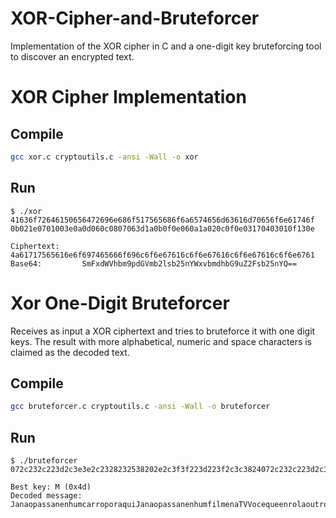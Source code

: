 # XOR-Cipher-and-Bruteforcer
Implementation of the XOR cipher in C and a one-digit key bruteforcing tool to discover an encrypted text. 

# XOR Cipher Implementation
## Compile
```sh
gcc xor.c cryptoutils.c -ansi -Wall -o xor
```
## Run
```
$ ./xor 41636f72646150656472696e686f517565686f6a6574656d63616d70656f6e61746f 0b021e0701003e0a0d060c0807063d1a0b0f0e060a1a020c0f0e03170403010f130e

Ciphertext:     4a61717565616e6f697465666f696c6f6e67616c6f6e67616c6f6e67616c6f6e6761
Base64:         SmFxdWVhbm9pdGVmb2lsb25nYWxvbmdhbG9uZ2Fsb25nYQ==
```

# Xor One-Digit Bruteforcer
Receives as input a XOR ciphertext and tries to bruteforce it with one digit keys. The result with more alphabetical, numeric and space characters is claimed as the decoded text.
## Compile
```sh
gcc bruteforcer.c cryptoutils.c -ansi -Wall -o bruteforcer
```
## Run
```
$ ./bruteforcer 072c232c223d2c3e3e2c2328232538202e2c3f3f223d223f2c3c3824072c232c223d2c3e3e2c2328232538202b24212028232c191b1b222e283c382828233f22212c2238393f222e242a2c3f3f223d223f2c2408232c22292c2f22212c3d3f223c38283b2c242c2e222339282e283f002c243e38203d22382e2228202c243e382

Best key: M (0x4d)
Decoded message: JanaopassanenhumcarroporaquiJanaopassanenhumfilmenaTVVocequeenrolaoutrocigarroporaiEnaodabolaproquevaiacontecerMaisumpoucoemaisu
```
